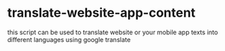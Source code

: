 # translate-website-app-content
this script can be used to translate website or your mobile app texts into different languages using google translate
